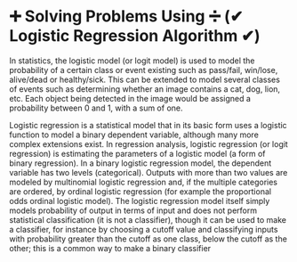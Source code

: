 # ➕ Solving Problems Using ➗ (✔ Logistic Regression Algorithm ✔)

In statistics, the logistic model (or logit model) is used to model the probability of a certain class or event existing such as pass/fail, win/lose, alive/dead or healthy/sick.
This can be extended to model several classes of events such as determining whether an image contains a cat, dog, lion, etc. Each object being detected in the image would be
assigned a probability between 0 and 1, with a sum of one.

Logistic regression is a statistical model that in its basic form uses a logistic function to model a binary dependent variable, although many more complex extensions exist.
In regression analysis, logistic regression (or logit regression) is estimating the parameters of a logistic model (a form of binary regression).
In a binary logistic regression model, the dependent variable has two levels (categorical). Outputs with more than two values are modeled by multinomial logistic regression
and, if the multiple categories are ordered, by ordinal logistic regression (for example the proportional odds ordinal logistic model). The logistic regression model itself
simply models probability of output in terms of input and does not perform statistical classification (it is not a classifier), though it can be used to make a classifier, for
instance by choosing a cutoff value and classifying inputs with probability greater than the cutoff as one class, below the cutoff as the other; this is a common way to make a
binary classifier

